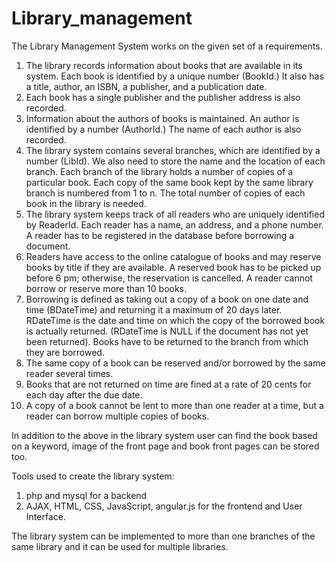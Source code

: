 # Library_management
The Library Management System works on the given set of a requirements.
1. The library records information about books that are available in its system. Each book is identified by a unique number (BookId.) It also has a title, author, an ISBN, a publisher, and a publication date.
2. Each book has a single publisher and the publisher address is also recorded.
3. Information about the authors of books is maintained. An author is identified by a number
(AuthorId.) The name of each author is also recorded.
4. The library system contains several branches, which are identified by a number (LibId). We
also need to store the name and the location of each branch. Each branch of the library holds a number of copies of a particular book. Each copy of the same book kept by the same library branch is numbered from 1 to n. The total number of copies of each book in the library is needed.
5. The library system keeps track of all readers who are uniquely identified by ReaderId. Each reader has a name, an address, and a phone number. A reader has to be registered in the database before borrowing a document.
6. Readers have access to the online catalogue of books and may reserve books by title if they are available. A reserved book has to be picked up before 6 pm; otherwise, the reservation is cancelled. A reader cannot borrow or reserve more than 10 books.
7. Borrowing is defined as taking out a copy of a book on one date and time (BDateTime) and returning it a maximum of 20 days later. RDateTime is the date and time on which the copy of the borrowed book is actually returned. (RDateTime is NULL if the document has not yet been returned). Books have to be returned to the branch from which they are borrowed.
8. The same copy of a book can be reserved and/or borrowed by the same reader several times.
9. Books that are not returned on time are fined at a rate of 20 cents for each day after the due
date.
10. A copy of a book cannot be lent to more than one reader at a time, but a reader can borrow
multiple copies of books.

In addition to the above in the library system user can find the book based on a keyword, image of the  front page and book front pages can be stored too. 

Tools used to create the library system:
1. php and mysql for a backend 
2. AJAX, HTML, CSS, JavaScript, angular.js for the frontend and User Interface.

The library system can be implemented to more than one branches of the same library and it can be used for multiple libraries.
